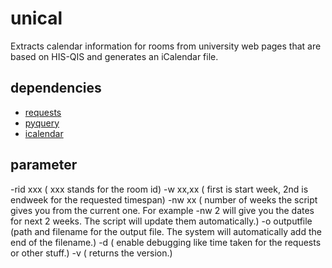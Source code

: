 # unical

Extracts calendar information for rooms from university web pages that
are based on HIS-QIS and generates an iCalendar file.

## dependencies

- [requests](https://pypi.python.org/pypi/requests)
- [pyquery](https://pypi.python.org/pypi/pyquery)
- [icalendar](https://pypi.python.org/pypi/icalendar)

## parameter

 -rid xxx   ( xxx stands for the room id)
 -w xx,xx   ( first is start week, 2nd is endweek for the requested timespan)
 -nw xx     ( number of weeks the script gives you from the current one. For example -nw 2 will give you the dates for
              next 2 weeks. The script will update them automatically.)
 -o outputfile (path and filename for the output file. The system will automatically add the end of the filename.)
 -d         ( enable debugging like time taken for the requests or other stuff.)
 -v         ( returns the version.)

